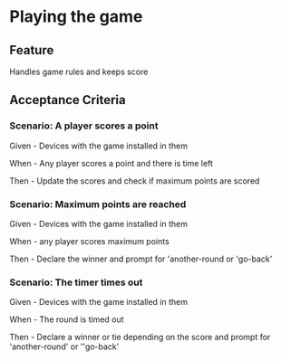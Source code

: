 # Playing the game

## Feature

Handles game rules and keeps score

## Acceptance Criteria

### Scenario: A player scores a point

  Given - Devices with the game installed in them

  When - Any player scores a point and there is time left

  Then - Update the scores and check if maximum points are scored

### Scenario: Maximum points are reached

  Given - Devices with the game installed in them
  
  When - any player scores maximum points
  
  Then - Declare the winner and prompt for 'another-round or 'go-back'
  
### Scenario: The timer times out

  Given - Devices with the game installed in them
  
  When - The round is timed out
  
  Then - Declare a winner or tie depending on the score and prompt for 'another-round' or ''go-back'
